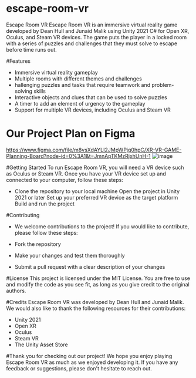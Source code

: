 # escape-room-vr

Escape Room VR
Escape Room VR is an immersive virtual reality game developed by Dean Hull and Junaid Malik using Unity 2021 C# for Open XR, Oculus, and Steam VR devices. The game puts the player in a locked room with a series of puzzles and challenges that they must solve to escape before time runs out.

#Features
- Immersive virtual reality gameplay
- Multiple rooms with different themes and challenges
- hallenging puzzles and tasks that require teamwork and problem-solving skills
- Interactive objects and clues that can be used to solve puzzles
- A timer to add an element of urgency to the gameplay
- Support for multiple VR devices, including Oculus and Steam VR

# Our Project Plan on Figma
https://www.figma.com/file/m8vsXdAYLI2JMpWPjg0hpC/XR-VR-GAME-Planning-Board?node-id=0%3A1&t=JmnApTKMzRjxhUnH-1
![image](https://user-images.githubusercontent.com/8495748/221437550-8367dd90-a99f-4477-8d08-2bb7976c287d.png)


#Getting Started
To run Escape Room VR, you will need a VR device such as Oculus or Steam VR. Once you have your VR device set up and connected to your computer, follow these steps:

- Clone the repository to your local machine
Open the project in Unity 2021 or later
Set up your preferred VR device as the target platform
Build and run the project

#Contributing
- We welcome contributions to the project! If you would like to contribute, please follow these steps:

- Fork the repository
- Make your changes and test them thoroughly
- Submit a pull request with a clear description of your changes

#License
This project is licensed under the MIT License. You are free to use and modify the code as you see fit, as long as you give credit to the original authors.

#Credits
Escape Room VR was developed by Dean Hull and Junaid Malik. We would also like to thank the following resources for their contributions:

- Unity 2021
- Open XR
- Oculus
- Steam VR
- The Unity Asset Store

#Thank you for checking out our project! We hope you enjoy playing Escape Room VR as much as we enjoyed developing it. If you have any feedback or suggestions, please don't hesitate to reach out.
